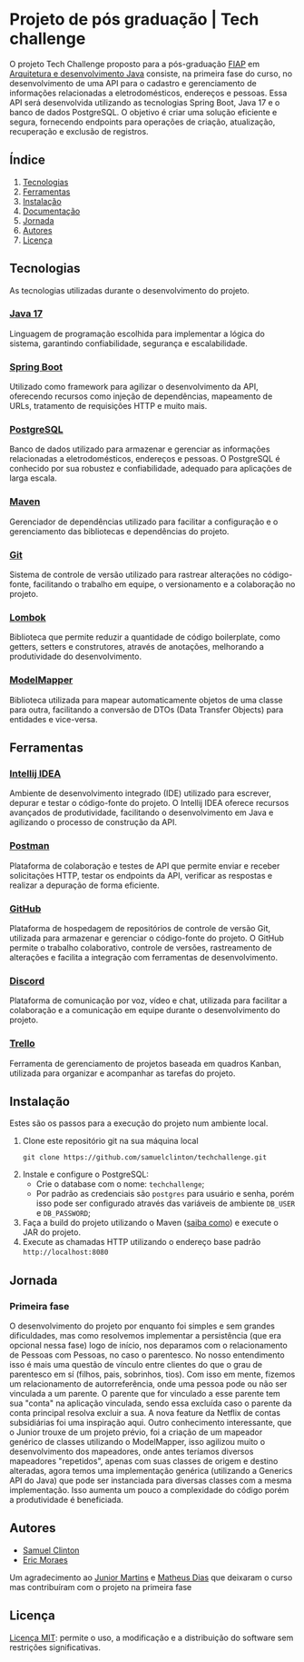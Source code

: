 # Projeto de pós graduação | Tech challenge

O projeto Tech Challenge proposto para a pós-graduação [FIAP](https://www.fiap.com.br/) em [Arquitetura e desenvolvimento Java](https://postech.fiap.com.br/curso/arquitetura-desenvolvimento-java) consiste, na primeira fase do curso, no desenvolvimento de uma API para o cadastro e gerenciamento de informações relacionadas a eletrodomésticos, endereços e pessoas. Essa API será desenvolvida utilizando as tecnologias Spring Boot, Java 17 e o banco de dados PostgreSQL. O objetivo é criar uma solução eficiente e segura, fornecendo endpoints para operações de criação, atualização, recuperação e exclusão de registros.

## Índice

1. [Tecnologias](#tecnologias)
2. [Ferramentas](#ferramentas)
3. [Instalação](#instalação)
5. [Documentação](/DOCUMENTACAO.md)
6. [Jornada](#jornada)
7. [Autores](#autores)
8. [Licença](#licença)

## Tecnologias

As tecnologias utilizadas durante o desenvolvimento do projeto.

### [Java 17](https://docs.oracle.com/en/java/javase/17/docs/api/)
Linguagem de programação escolhida para implementar a lógica do sistema, garantindo confiabilidade, segurança e escalabilidade.

### [Spring Boot](https://docs.spring.io/spring-boot/docs/current/reference/htmlsingle/)
Utilizado como framework para agilizar o desenvolvimento da API, oferecendo recursos como injeção de dependências, mapeamento de URLs, tratamento de requisições HTTP e muito mais.

### [PostgreSQL](https://www.postgresql.org/docs/)
Banco de dados utilizado para armazenar e gerenciar as informações relacionadas a eletrodomésticos, endereços e pessoas. O PostgreSQL é conhecido por sua robustez e confiabilidade, adequado para aplicações de larga escala.

### [Maven](https://maven.apache.org/guides/index.html)
Gerenciador de dependências utilizado para facilitar a configuração e o gerenciamento das bibliotecas e dependências do projeto.

### [Git](https://git-scm.com/doc)
Sistema de controle de versão utilizado para rastrear alterações no código-fonte, facilitando o trabalho em equipe, o versionamento e a colaboração no projeto.

### [Lombok](https://projectlombok.org/features/)
Biblioteca que permite reduzir a quantidade de código boilerplate, como getters, setters e construtores, através de anotações, melhorando a produtividade do desenvolvimento.

### [ModelMapper](https://modelmapper.org/getting-started/)
Biblioteca utilizada para mapear automaticamente objetos de uma classe para outra, facilitando a conversão de DTOs (Data Transfer Objects) para entidades e vice-versa.

## Ferramentas

### [Intellij IDEA](https://www.jetbrains.com/pt-br/idea/)
Ambiente de desenvolvimento integrado (IDE) utilizado para escrever, depurar e testar o código-fonte do projeto. O Intellij IDEA oferece recursos avançados de produtividade, facilitando o desenvolvimento em Java e agilizando o processo de construção da API.

### [Postman](https://www.postman.com/)
Plataforma de colaboração e testes de API que permite enviar e receber solicitações HTTP, testar os endpoints da API, verificar as respostas e realizar a depuração de forma eficiente.

### [GitHub](https://github.com/)
Plataforma de hospedagem de repositórios de controle de versão Git, utilizada para armazenar e gerenciar o código-fonte do projeto. O GitHub permite o trabalho colaborativo, controle de versões, rastreamento de alterações e facilita a integração com ferramentas de desenvolvimento.

### [Discord](https://discord.com/)
Plataforma de comunicação por voz, vídeo e chat, utilizada para facilitar a colaboração e a comunicação em equipe durante o desenvolvimento do projeto.

### [Trello](https://trello.com/)
Ferramenta de gerenciamento de projetos baseada em quadros Kanban, utilizada para organizar e acompanhar as tarefas do projeto.

## Instalação
Estes são os passos para a execução do projeto num ambiente local.
1. Clone este repositório git na sua máquina local
   ``` 
   git clone https://github.com/samuelclinton/techchallenge.git
   ```
2. Instale e configure o PostgreSQL: 
   - Crie o database com o nome: `techchallenge`;
   - Por padrão as credenciais são `postgres` para usuário e senha, porém isso pode ser configurado através das variáveis de ambiente `DB_USER` e `DB_PASSWORD`;
3. Faça a build do projeto utilizando o Maven ([saiba como](https://www.alura.com.br/artigos/processo-de-build-com-o-maven)) e execute o JAR do projeto.
4. Execute as chamadas HTTP utilizando o endereço base padrão `http://localhost:8080`

## Jornada

### Primeira fase
O desenvolvimento do projeto por enquanto foi simples e sem grandes dificuldades, mas como resolvemos implementar a persistência (que era opcional nessa fase) logo de início, nos deparamos com o relacionamento de Pessoas com Pessoas, no caso o parentesco. No nosso entendimento isso é mais uma questão de vínculo entre clientes do que o grau de parentesco em sí (filhos, pais, sobrinhos, tios). Com isso em mente, fizemos um relacionamento de autorreferência, onde uma pessoa pode ou não ser vinculada a um parente. O parente que for vinculado a esse parente tem sua "conta" na aplicação vinculada, sendo essa excluída caso o parente da conta principal resolva excluir a sua. A nova feature da Netflix de contas subsidiárias foi uma inspiração aqui.
Outro conhecimento interessante, que o Junior trouxe de um projeto prévio, foi a criação de um mapeador genérico de classes utilizando o ModelMapper, isso agilizou muito o desenvolvimento dos mapeadores, onde antes teríamos diversos mapeadores "repetidos", apenas com suas classes de origem e destino alteradas, agora temos uma implementação genérica (utilizando a Generics API do Java) que pode ser instanciada para diversas classes com a mesma implementação. Isso aumenta um pouco a complexidade do código porém a produtividade é beneficiada.

## Autores

- [Samuel Clinton](https://www.linkedin.com/in/samuelclinton)
- [Eric Moraes](https://www.linkedin.com/in/eric-silva-352082185)

Um agradecimento ao [Junior Martins](https://www.linkedin.com/in/juniorsmartins) e [Matheus Dias](https://www.linkedin.com/in/matheusapdias) que deixaram o curso mas contribuíram com o projeto na primeira fase

## Licença

[Licença MIT](https://opensource.org/license/mit/): permite o uso, a modificação e a distribuição do software sem restrições significativas.

